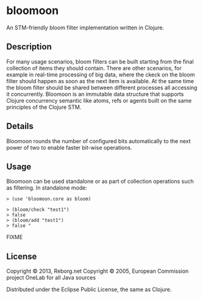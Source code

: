 # bloomoon

An STM-friendly bloom filter implementation written in Clojure.

## Description

For many usage scenarios, bloom filters can be built starting from the final collection of items they should contain. There are other scenarios, for example in real-time processing of big data, where the ckeck on the bloom filter should happen as soon as the next item is available. At the same time the bloom filter should be shared between different processes all accessing it concurrently. Bloomoon is an immutable data structure that supports Clojure concurrency semantic like atoms, refs or agents built on the same principles of the Clojure STM.

## Details

Bloomoon rounds the number of configured bits automatically to the next power of two to enable faster bit-wise operations.

## Usage

Bloomoon can be used standalone or as part of collection operations such as filtering. In standalone mode:

    > (use 'bloomoon.core as bloom)
    
    > (bloom/check "test1")
    > false
    > (bloom/add "test1")
    > false "

FIXME

## License

Copyright © 2013, Reborg.net
Copyright © 2005, European Commission project OneLab for all Java sources

Distributed under the Eclipse Public License, the same as Clojure.
